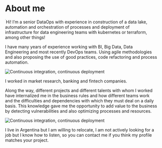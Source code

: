 
# About me
<div>
  <img src="../assets/images/20210608_105112.jpg" alt="Max" style="zoom:6%;" align="left"/>
</div>

Hi! I’m a senior DataOps with experience in construction of a data lake, automation and orchestration of processes and deployment of infrastructure for data engineering teams with kubernetes or terraform, among other things!

I have many years of experience working with BI, Big Data, Data Engineering and most recently DevOps teams.
Using agile methodologies and also proposing the use of good practices, code refactoring and process automation.

![Continuous integration, continuous deployment](../assets/images/cicd.png)

I worked in market research, banking and fintech companies.

Along the way, different projects and different talents with whom I worked have internalized me in the business rules and how different teams work and the difficulties and dependencies with which they must deal on a daily basis.
This knowledge gave me the opportunity to add value to the business by detecting vulnerabilities and also optimizing processes and resources.

![Continuous integration, continuous deployment](../assets/images/super-team.jpeg)

I live in Argentina but I am willing to relocate, I am not actively looking for a job but I know how to listen, so you can contact me if you think my profile matches your project.

